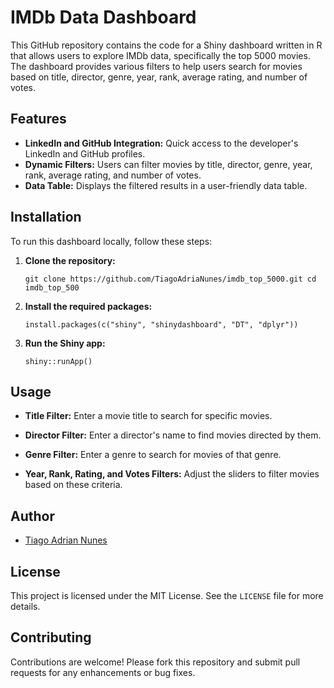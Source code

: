# IMDb Data Dashboard

This GitHub repository contains the code for a Shiny dashboard written in R that allows users to explore IMDb data, specifically the top 5000 movies. The dashboard provides various filters to help users search for movies based on title, director, genre, year, rank, average rating, and number of votes.

## Features

-   **LinkedIn and GitHub Integration:** Quick access to the developer's LinkedIn and GitHub profiles.
-   **Dynamic Filters:** Users can filter movies by title, director, genre, year, rank, average rating, and number of votes.
-   **Data Table:** Displays the filtered results in a user-friendly data table.

## Installation

To run this dashboard locally, follow these steps:

1.  **Clone the repository:**

    `git clone https://github.com/TiagoAdriaNunes/imdb_top_5000.git cd imdb_top_500`

2.  **Install the required packages:**

    `install.packages(c("shiny", "shinydashboard", "DT", "dplyr"))`

3.  **Run the Shiny app:**

    `shiny::runApp()`

## Usage

-   **Title Filter:** Enter a movie title to search for specific movies.

-   **Director Filter:** Enter a director's name to find movies directed by them.

-   **Genre Filter:** Enter a genre to search for movies of that genre.

-   **Year, Rank, Rating, and Votes Filters:** Adjust the sliders to filter movies based on these criteria.

## Author

-   [Tiago Adrian Nunes](https://www.linkedin.com/in/tiagoadrianunes/)

## License

This project is licensed under the MIT License. See the `LICENSE` file for more details.

## Contributing

Contributions are welcome! Please fork this repository and submit pull requests for any enhancements or bug fixes.
